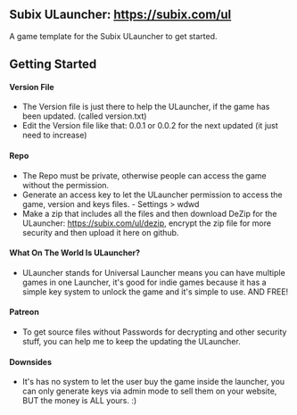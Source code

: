 ## Subix ULauncher: https://subix.com/ul

A game template for the Subix ULauncher to get started.

## Getting Started

  #### Version File 
   * The Version file is just there to help the ULauncher, if the game has been updated. (called version.txt)
   * Edit the Version file like that: 0.0.1 or 0.0.2 for the next updated (it just need to increase)
  
  #### Repo
   * The Repo must be private, otherwise people can access the game without the permission.
   * Generate an access key to let the ULauncher permission to access the game, version and keys files.
    - Settings > wdwd
   * Make a zip that includes all the files and then download DeZip for the ULauncher: https://subix.com/ul/dezip, encrypt the zip file for more security and then upload it here on github.
  
  #### What On The World Is ULauncher?
   * ULauncher stands for Universal Launcher means you can have multiple games in one Launcher, it's good for indie games because it has a simple key system to unlock the game and it's simple to use. AND FREE!

  #### Patreon
   * To get source files without Passwords for decrypting and other security stuff, you can help me to keep the updating the ULauncher.

  #### Downsides
   * It's has no system to let the user buy the game inside the launcher, you can only generate keys via admin mode to sell them on your website, BUT the money is ALL yours. :)
